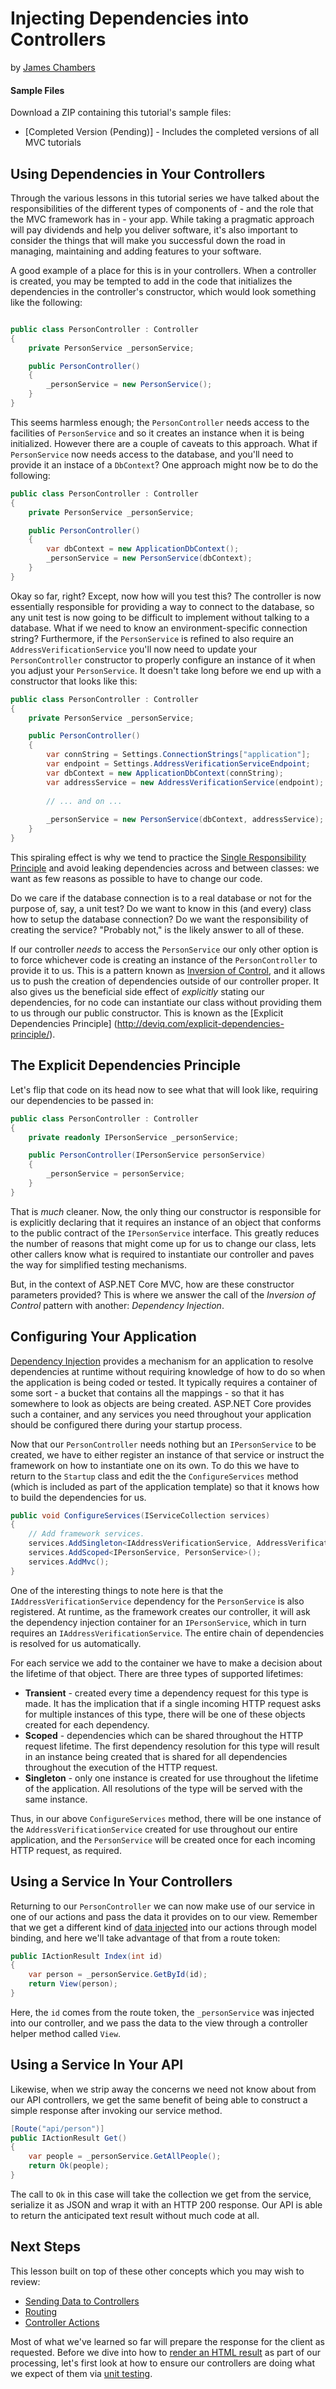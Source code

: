 # Injecting Dependencies into Controllers
by [James Chambers](http://jameschambers.com)

#### Sample Files
Download a ZIP containing this tutorial's sample files:
- [Completed Version (Pending)] - Includes the completed versions of all MVC tutorials

## Using Dependencies in Your Controllers
Through the various lessons in this tutorial series we have talked about the responsibilities of the different types of components of - and the role that the MVC framework has in - your app. While taking a pragmatic approach will pay dividends and help you deliver software, it's also important to consider the things that will make you successful down the road in managing, maintaining and adding features to your software.

A good example of a place for this is in your controllers. When a controller is created, you may be tempted to add in the code that initializes the dependencies in the controller's constructor, which would look something like the following:

```c#

public class PersonController : Controller
{
    private PersonService _personService;

    public PersonController()
    {
        _personService = new PersonService();
    }
}
``` 

This seems harmless enough; the `PersonController` needs access to the facilities of `PersonService` and so it creates an instance when it is being initialized. However there are a couple of caveats to this approach.  What if `PersonService` now needs access to the database, and you'll need to provide it an instace of a `DbContext`?  One approach might now be to do the following:

```c#
public class PersonController : Controller
{
    private PersonService _personService;

    public PersonController()
    {
        var dbContext = new ApplicationDbContext();
        _personService = new PersonService(dbContext);
    }
}
```  

Okay so far, right? Except, now how will you test this? The controller is now essentially responsible for providing a way to connect to the database, so any unit test is now going to be difficult to implement without talking to a database. What if we need to know an environment-specific connection string?  Furthermore, if the `PersonService` is  refined to also require an `AddressVerificationService` you'll now need to update your `PersonController` constructor to properly configure an instance of it when you adjust your `PersonService`. It doesn't take long before we end up with a constructor that looks like this:

```c#
public class PersonController : Controller
{
    private PersonService _personService;

    public PersonController()
    {
        var connString = Settings.ConnectionStrings["application"];
        var endpoint = Settings.AddressVerificationServiceEndpoint;
        var dbContext = new ApplicationDbContext(connString);
        var addressService = new AddressVerificationService(endpoint);
        
        // ... and on ...
        
        _personService = new PersonService(dbContext, addressService);
    }
}
```  

This spiraling effect is why we tend to practice the [Single Responsibility Principle](http://deviq.com/single-responsibility-principle/) and avoid leaking dependencies across and between classes: we want as few reasons as possible to have to change our code. 

Do we care if the database connection is to a real database or not for the purpose of, say, a unit test? Do we want to know in this (and every) class how to setup the database connection? Do we want the responsibility of creating the service? "Probably not," is the likely answer to all of these.

If our controller _needs_ to access the `PersonService` our only other option is to force whichever code is creating an instance of the `PersonController` to provide it to us. This is a pattern known as [Inversion of Control](http://deviq.com/inversion-of-control/), and it allows us to push the creation of dependencies outside of our controller proper.  It also gives us the beneficial side effect of _explicitly_ stating our dependencies, for no code can instantiate our class without providing them to us through our public constructor.  This is known as the [Explicit Dependencies Principle] (http://deviq.com/explicit-dependencies-principle/).

## The Explicit Dependencies Principle 
Let's flip that code on its head now to see what that will look like, requiring our dependencies to be passed in:

```c#
public class PersonController : Controller
{
    private readonly IPersonService _personService;

    public PersonController(IPersonService personService)
    {
        _personService = personService;
    }
}
``` 

That is _much_ cleaner. Now, the only thing our constructor is responsible for is explicitly declaring that it requires an instance of an object that conforms to the public contract of the `IPersonService` interface. This greatly reduces the number of reasons that might come up for us to change our class, lets other callers know what is required to instantiate our controller and paves the way for simplified testing mechanisms.

But, in the context of ASP.NET Core MVC, how are these constructor parameters provided? This is where we answer the call of the _Inversion of Control_ pattern with another: _Dependency Injection_.

## Configuring Your Application
[Dependency Injection](http://deviq.com/dependency-injection/) provides a mechanism for an application to resolve dependencies at runtime without requiring knowledge of how to do so when the application is being coded or tested. It typically requires a container of some sort - a bucket that contains all the mappings - so that it has somewhere to look as objects are being created. ASP.NET Core provides such a container, and any services you need throughout your application should be configured there during your startup process.

Now that our `PersonController` needs nothing but an `IPersonService` to be created, we have to either register an instance of that service or instruct the framework on how to instantiate one on its own. To do this we have to return to the `Startup` class and edit the the `ConfigureServices` method (which is included as part of the application template) so that it knows how to build the dependencies for us.  

```c#
public void ConfigureServices(IServiceCollection services)
{
    // Add framework services.
    services.AddSingleton<IAddressVerificationService, AddressVerificationService>();
    services.AddScoped<IPersonService, PersonService>();
    services.AddMvc();
}
```

One of the interesting things to note here is that the `IAddressVerificationService` dependency for the `PersonService` is also registered. At runtime, as the framework creates our controller, it will ask the dependency injection container for an `IPersonService`, which in turn requires an  `IAddressVerificationService`. The entire chain of dependencies is resolved for us automatically.

For each service we add to the container we have to make a decision about the lifetime of that object.  There are three types of supported lifetimes:

 - **Transient** - created every time a dependency request for this type is made. It has the implication that if a single incoming HTTP request asks for multiple instances of this type, there will be one of these objects created for each dependency.
 - **Scoped** - dependencies which can be shared throughout the HTTP request lifetime. The first dependency resolution for this type will result in an instance being created that is shared for all dependencies throughout the execution of the HTTP request.
 - **Singleton** - only one instance is created for use throughout the lifetime of the application. All resolutions of the type will be served with the same instance.

Thus, in our above `ConfigureServices` method, there will be one instance of the `AddressVerificationService` created for use throughout our entire application, and the `PersonService` will be created once for each incoming HTTP request, as required.

## Using a Service In Your Controllers
Returning to our `PersonController` we can now make use of our service in one of our actions and pass the data it provides on to our view. Remember that we get a different kind of [data injected](sending-data.md) into our actions through model binding, and here we'll take advantage of that from a route token:

```c#
public IActionResult Index(int id)
{
    var person = _personService.GetById(id);
    return View(person);
}
```

Here, the `id` comes from the route token, the `_personService` was injected into our controller, and we pass the data to the view through a controller helper method called `View`.

## Using a Service In Your API
Likewise, when we strip away the concerns we need not know about from our API controllers, we get the same benefit of being able to construct a simple response after invoking our service method.

```c#
[Route("api/person")]
public IActionResult Get()
{
    var people = _personService.GetAllPeople();
    return Ok(people);
}
```

The call to `Ok` in this case will take the collection we get from the service, serialize it as JSON and wrap it with an HTTP 200 response. Our API is able to return the anticipated text result without much code at all.

## Next Steps
This lesson built on top of these other concepts which you may wish to review:
 - [Sending Data to Controllers](sending-data.md) 
 - [Routing](routing.md)
 - [Controller Actions](controller-actions.md)

Most of what we've learned so far will prepare the response for the client as requested. Before we dive into how to [render an HTML result](views.md) as part of our processing, let's first look at how to ensure our controllers are doing what we expect of them via [unit testing](testing-aspnetcore.md).